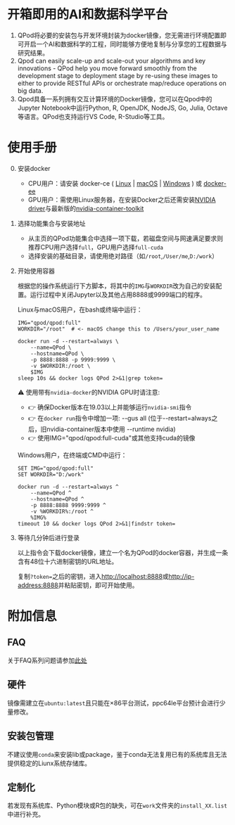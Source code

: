 # 开箱即用的AI和数据科学平台
1. QPod将必要的安装包与开发环境封装为docker镜像，您无需进行环境配置即可开启一个AI和数据科学的工程，同时能够方便地复制与分享您的工程数据与研究结果。
2. Qpod can easily scale-up and scale-out your algorithms and key innovations - QPod help you move forward smoothly from the development stage to deployment stage by re-using these images to either to provide RESTful APIs or orchestrate map/reduce operations on big data.
3. Qpod具备一系列拥有交互计算环境的Docker镜像，您可以在Qpod中的Jupyter Notebook中运行Python, R, OpenJDK, NodeJS, Go, Julia, Octave等语言。QPod也支持运行VS Code, R-Studio等工具。

# 使用手册
0. 安装docker
    -  CPU用户：请安装 docker-ce ( [Linux](https://hub.docker.com/search/?offering=community&type=edition&operating_system=linux) | [macOS](https://download.docker.com/mac/stable/Docker.dmg) | [Windows](https://download.docker.com/win/stable/Docker%20for%20Windows%20Installer.exe) ) 或 [docker-ee](https://hub.docker.com/search/?offering=enterprise&type=edition) 
    -  GPU用户：需使用Linux服务器，在安装Docker之后还需安装[NVIDIA driver](https://github.com/NVIDIA/nvidia-docker/wiki/Frequently-Asked-Questions#how-do-i-install-the-nvidia-driver)与最新版的[nvidia-container-toolkit](https://github.com/NVIDIA/nvidia-docker#quickstart)
1. 选择功能集合与安装地址
    -  从主页的QPod功能集合中选择一项下载，若磁盘空间与网速满足要求则推荐CPU用户选择`full`，GPU用户选择`full-cuda`
    -  选择安装的基础目录，请使用绝对路径（如`/root`,`/User/me`,`D:/work`）
2. 开始使用容器

    根据您的操作系统运行下方脚本，将其中的`IMG`与`WORKDIR`改为自己的安装配置。运行过程中关闭Jupyter以及其他占用8888或9999端口的程序。
    
    Linux与macOS用户，在bash或终端中运行：
    ```
    IMG="qpod/qpod:full"
    WORKDIR="/root"  # <- macOS change this to /Users/your_user_name

    docker run -d --restart=always \
        --name=QPod \
        --hostname=QPod \
        -p 8888:8888 -p 9999:9999 \
        -v $WORKDIR:/root \
        $IMG
    sleep 10s && docker logs QPod 2>&1|grep token=
    ```
   ⚠️ 使用带有`nvidia-docker`的NVIDIA GPU时请注意:
    - 👉 确保Docker版本在19.03以上并能够运行`nvidia-smi`指令
    - 👉 在`docker run`指令中增加一项: --gus all (位于--restart=always之后，旧nvidia-container版本中使用 --runtime nvidia)
    - 👉 使用IMG="qpod/qpod:full-cuda"或其他支持cuda的镜像

    Windows用户，在终端或CMD中运行：
    ```
    SET IMG="qpod/qpod:full"
    SET WORKDIR="D:/work"

    docker run -d --restart=always ^
        --name=QPod ^
        --hostname=QPod ^
        -p 8888:8888 9999:9999 ^
        -v %WORKDIR%:/root ^
        %IMG%
    timeout 10 && docker logs QPod 2>&1|findstr token=
    ```
3. 等待几分钟后进行登录

    以上指令会下载docker镜像，建立一个名为QPod的docker容器，并生成一条含有48位十六进制密钥的URL地址。
    
    复制`?token=`之后的密钥，进入[http://localhost:8888](http://localhost:8888)或[http://ip-address:8888](http://ip-address:8888)并粘贴密钥，即可开始使用。

# 附加信息
## FAQ
关于FAQ系列问题请参加[此处](https://github.com/QPod/docker-images/wiki)
## 硬件
镜像需建立在`ubuntu:latest`且只能在×86平台测试，ppc64le平台预计会进行少量修改。
## 安装包管理
不建议使用`conda`来安装lib或package，鉴于conda无法复用已有的系统库且无法提供稳定的Liunx系统存储库。
## 定制化
若发现有系统库、Python模块或R包的缺失，可在`work`文件夹的`install_XX.list`中进行补充。



